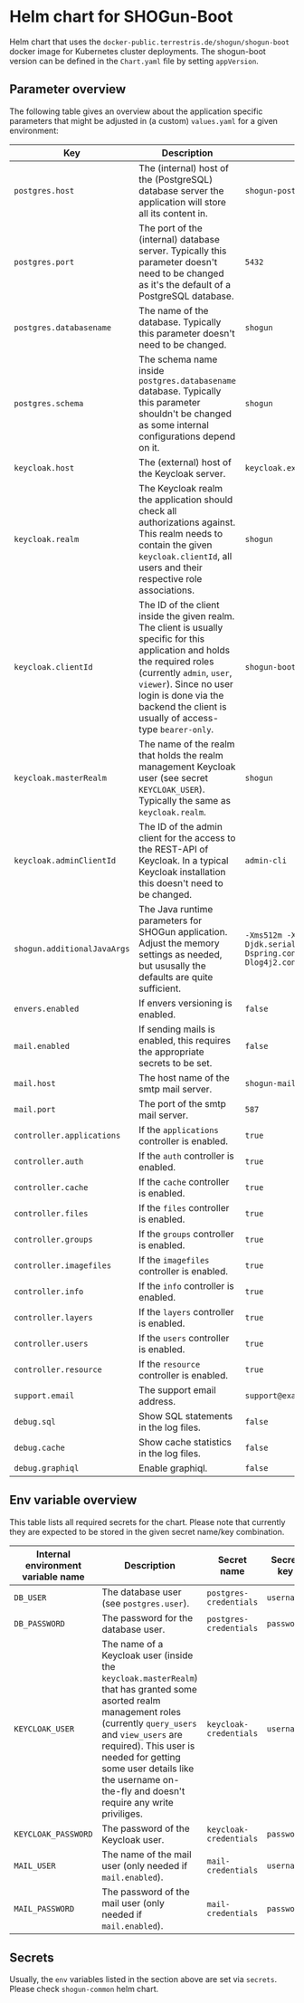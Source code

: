 # Helm chart for SHOGun-Boot

Helm chart that uses the `docker-public.terrestris.de/shogun/shogun-boot` docker image for Kubernetes cluster deployments. The shogun-boot version can be defined in the `Chart.yaml` file by setting `appVersion`.

## Parameter overview

The following table gives an overview about the application specific parameters that might be adjusted in (a custom) `values.yaml` for a given environment:

| Key | Description                                                                                                                                                                                                                                                          | Default                                                                                                                                                     |
|-----|----------------------------------------------------------------------------------------------------------------------------------------------------------------------------------------------------------------------------------------------------------------------|-------------------------------------------------------------------------------------------------------------------------------------------------------------|
| `postgres.host` | The (internal) host of the (PostgreSQL) database server the application will store all its content in.                                                                                                                                                               | `shogun-postgis`                                                                                                                                            |
| `postgres.port` | The port of the (internal) database server. Typically this parameter doesn't need to be changed as it's the default of a PostgreSQL database.                                                                                                                        | `5432`                                                                                                                                                      |
| `postgres.databasename` | The name of the database. Typically this parameter doesn't need to be changed.                                                                                                                                                                                       | `shogun`                                                                                                                                                    |
| `postgres.schema` | The schema name inside `postgres.databasename` database. Typically this parameter shouldn't be changed as some internal configurations depend on it.                                                                                                                         | `shogun`                                                                                                                                                    |
| `keycloak.host` | The (external) host of the Keycloak server.                                                                                                                                                                                                                          | `keycloak.example.com`                                                                                                                                      |
| `keycloak.realm` | The Keycloak realm the application should check all authorizations against. This realm needs to contain the given `keycloak.clientId`, all users and their respective role associations.                                                                             | `shogun`                                                                                                                                                    |
| `keycloak.clientId` | The ID of the client inside the given realm. The client is usually specific for this application and holds the required roles (currently `admin`, `user`, `viewer`). Since no user login is done via the backend the client is usually of access-type `bearer-only`. | `shogun-boot`                                                                                                                                               |
| `keycloak.masterRealm` | The name of the realm that holds the realm management Keycloak user (see secret `KEYCLOAK_USER`). Typically the same as `keycloak.realm`.                                                                                                                            | `shogun`                                                                                                                                                    |
| `keycloak.adminClientId` | The ID of the admin client for the access to the REST-API of Keycloak. In a typical Keycloak installation this doesn't need to be changed.                                                                                                                           | `admin-cli`                                                                                                                                                 |
| `shogun.additionalJavaArgs` | The Java runtime parameters for SHOGun application. Adjust the memory settings as needed, but ususally the defaults are quite sufficient.                                                                                                                            | `-Xms512m -Xmx512m -Djdk.serialSetFilterAfterRead=true -Dspring.config.location=/config/application.yml -Dlog4j2.configurationFile=file:/config/log4j2.yml` |
| `envers.enabled` | If envers versioning is enabled.                                                                                                                                                                                                                                     | `false`                                                                                                                                                     |
| `mail.enabled` | If sending mails is enabled, this requires the appropriate secrets to be set.                                                                                                                                                                                        | `false`                                                                                                                                                     |
| `mail.host` | The host name of the smtp mail server.                                                                                                                                                                                                                               | `shogun-mail`                                                                                                                                               |
| `mail.port` | The port of the smtp mail server.                                                                                                                                                                                                                                    | `587`                                                                                                                                                       |
| `controller.applications` | If the `applications` controller is enabled.                                                                                                                                                                                                                         | `true`                                                                                                                                                      |
| `controller.auth` | If the `auth` controller is enabled.                                                                                                                                                                                                                                 | `true`                                                                                                                                                      |
| `controller.cache` | If the `cache` controller is enabled.                                                                                                                                                                                                                                | `true`                                                                                                                                                      |
| `controller.files` | If the `files` controller is enabled.                                                                                                                                                                                                                                | `true`                                                                                                                                                      |
| `controller.groups` | If the `groups` controller is enabled.                                                                                                                                                                                                                               | `true`                                                                                                                                                      |
| `controller.imagefiles` | If the `imagefiles` controller is enabled.                                                                                                                                                                                                                           | `true`                                                                                                                                                      |
| `controller.info` | If the `info` controller is enabled.                                                                                                                                                                                                                                 | `true`                                                                                                                                                      |
| `controller.layers` | If the `layers` controller is enabled.                                                                                                                                                                                                                               | `true`                                                                                                                                                      |
| `controller.users` | If the `users` controller is enabled.                                                                                                                                                                                                                                | `true`                                                                                                                                                      |
| `controller.resource` | If the `resource` controller is enabled.                                                                                                                                                                                                                             | `true`                                                                                                                                                      |
| `support.email` | The support email address.                                                                                                                                                                                                                                           | `support@example.com`                                                                                                                                       |
| `debug.sql` | Show SQL statements in the log files.                                                                                                                                                                                                                                | `false`                                                                                                                                                     |
| `debug.cache` | Show cache statistics in the log files.                                                                                                                                                                                                                              | `false`                                                                                                                                                     |
| `debug.graphiql` | Enable graphiql.                                                                                                                                                                                                                                                     | `false`                                                                                                                                                     |


## Env variable overview

This table lists all required secrets for the chart. Please note that currently they are expected to be stored in the given secret name/key combination.

| Internal environment variable name | Description                                                                                                                                                                                                                                                                                             | Secret name | Secret key |
|------------------------------------|---------------------------------------------------------------------------------------------------------------------------------------------------------------------------------------------------------------------------------------------------------------------------------------------------------|-------------|------------|
| `DB_USER` | The database user (see `postgres.user`).                                                                                                                                                                                                                                                                | `postgres-credentials` | `username` |
| `DB_PASSWORD` | The password for the database user.                                                                                                                                                                                                                                                                     | `postgres-credentials` | `password` |
| `KEYCLOAK_USER` | The name of a Keycloak user (inside the `keycloak.masterRealm`) that has granted some asorted realm management roles (currently `query_users` and `view_users` are required). This user is  needed for getting some user details like the username on-the-fly and doesn't require any write priviliges. | `keycloak-credentials` | `username` |
| `KEYCLOAK_PASSWORD` | The password of the Keycloak user.                                                                                                                                                                                                                                                                      | `keycloak-credentials` | `password` |
| `MAIL_USER` | The name of the mail user (only needed if `mail.enabled`).                                                                                                                                                                                                                                              | `mail-credentials` | `username` |
| `MAIL_PASSWORD` | The password of the mail user (only needed if `mail.enabled`).                                                                                                                                                                                                                                          | `mail-credentials` | `password` |

## Secrets

Usually, the `env` variables listed in the section above are set via `secrets`. Please check `shogun-common` helm chart.
